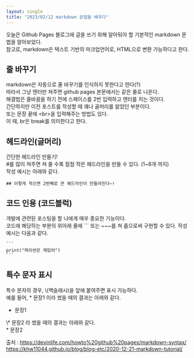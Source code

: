 ```yaml
---
layout: single
title: "2023/02/12 markdown 문법을 배우다"
---
```


오늘은 Github Pages 블로그에 글을 쓰기 위해 알아둬야 할 기본적인 markdown 문법을 알아보았다.  
참고로, markdown은 텍스트 기반의 마크업언어로, HTML으로 변환 가능하다고 한다.

## 줄 바꾸기
markdown은 자동으로 줄 바꾸기를 인식하지 못한다고 한다(?)  
따라서 그냥 엔터만 쳐주면 github pages 본문에서는 같은 줄로 나온다.  
해결법은 줄바꿈을 하기 전에 스페이스를 2번 입력하고 엔터를 치는 것이다.  
간단하지만 이전 포스트를 작성할 때 꽤나 골머리를 앓았던 부분이다.  
또는 문장 끝에 \<br\>을 입력해주는 방법도 있다.<br>
이 때, br은 break를 의미한다고 한다.

## 헤드라인(글머리)
간단한 헤드라인 만들기!  
#를 많이 쳐주면 쳐 줄 수록 점점 작은 헤드라인을 만들 수 있다. (1~6개 까지)  
작성 예시는 아래와 같다.  
```
## 이렇게 적으면 2번째로 큰 헤드라인이 만들어진다~!
```  

## 코드 인용 (코드블럭)
개발에 관련된 포스팅을 할 나에게 매우 중요한 기능이다.  
코드에 해당하는 부분의 위아래 줄에 ``` 또는 ~~~를 쳐 줌으로써 구현할 수 있다.
작성 예시는 다음과 같다.
~~~
```
print("파이썬은 재밌어")
```
~~~

## 특수 문자 표시
특수 문자의 경우, \\(백슬래시)을 앞에 붙여주면 표시 가능하다.<br>
예를 들어, \* 문장1 이라 썼을 때의 결과는 아래와 같다.<br>
* 문장1<br>

\\\* 문장2 라 썼을 때의 결과는 아래와 같다.<br>
\* 문장2

출처 : https://devinlife.com/howto%20github%20pages/markdown-syntax/<br>
      https://khw11044.github.io/blog/blog-etc/2020-12-21-markdown-tutorial/
